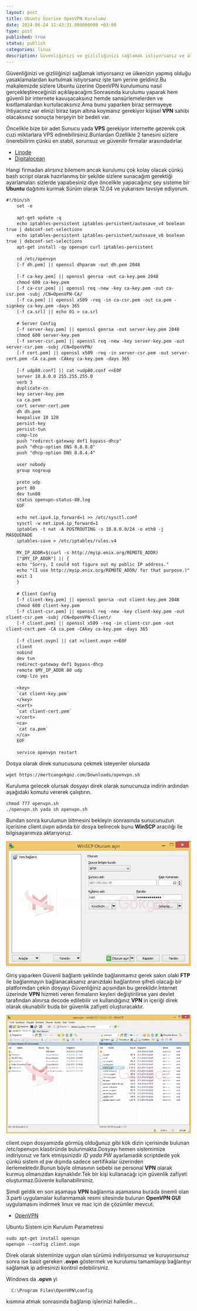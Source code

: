 ```yaml
---
layout: post
title: Ubuntu Üzerine OpenVPN Kurulumu
date: 2014-06-24 11:43:31.000000000 +03:00
type: post
published: true
status: publish
categories: linux
description: Güvenliğinizi ve gizliliğinizi sağlamak istiyorsanız ve ülkenizin yapmış olduğu yasaklamalardan kurtulmak istiyorsanız işte tam yerine geldiniz.Bu
---
```


Güvenliğinizi ve gizliliğinizi sağlamak istiyorsanız ve ülkenizin yapmış olduğu yasaklamalardan kurtulmak istiyorsanız işte tam yerine geldiniz.Bu makalemizde sizlere Ubuntu üzerine OpenVPN kurulumunu nasıl gerçekleştireceğinizi açıklayacağım.Sonrasında kurulumu yaparak hem güvenli bir internete kavuşacaksınız hemde sansürlemelerden ve kısıtlamalardan kurtulacaksınız.Ama bunu yaparken biraz sermayeye ihtiyacınız var elinizi biraz taşın altına koymanız gerekiyor kişisel **VPN** sahibi olacaksınız sonuçta herşeyin bir bedeli var.

Öncelikle bize bir adet Sunucu yada **VPS** gerekiyor internette gezerek çok cuzi miktarlara VPS edinebilirsiniz.Bunlardan Özellikle 2 tanesini sizlere önerebilirim çünkü en stabil, sorunsuz ve güvenilir firmalar arasındadırlar

- [Linode](https://www.linode.com/)
- [Digitalocean](https://www.digitalocean.com/?refcode=909c94c7b9c2)

Hangi firmadan alırsınız bilemem ancak kurulumu çok kolay olacak çünkü bash script olarak hazırlanmış bir şekilde sizlere sunacağım gerektiği ayarlamaları sizlerde yapabesiniz diye öncelikle yapacağınız şey sisteme bir **Ubuntu** dağıtımı kurmak Sürüm olarak 12.04 ve yukarısını tavsiye ediyorum.

    #!/bin/sh
        set -e

        apt-get update -q
        echo iptables-persistent iptables-persistent/autosave_v4 boolean true | debconf-set-selections
        echo iptables-persistent iptables-persistent/autosave_v6 boolean true | debconf-set-selections
        apt-get install -qy openvpn curl iptables-persistent

        cd /etc/openvpn
        [-f dh.pem] || openssl dhparam -out dh.pem 2048

        [-f ca-key.pem] || openssl genrsa -out ca-key.pem 2048
        chmod 600 ca-key.pem
        [-f ca-csr.pem] || openssl req -new -key ca-key.pem -out ca-csr.pem -subj /CN=OpenVPN-CA/
        [-f ca.pem] || openssl x509 -req -in ca-csr.pem -out ca.pem -signkey ca-key.pem -days 365
        [-f ca.srl] || echo 01 > ca.srl

        # Server Config
        [-f server-key.pem] || openssl genrsa -out server-key.pem 2048
        chmod 600 server-key.pem
        [-f server-csr.pem] || openssl req -new -key server-key.pem -out server-csr.pem -subj /CN=OpenVPN/
        [-f cert.pem] || openssl x509 -req -in server-csr.pem -out server-cert.pem -CA ca.pem -CAkey ca-key.pem -days 365

        [-f udp80.conf] || cat >udp80.conf <<EOF
        server 10.8.0.0 255.255.255.0
        verb 3
        duplicate-cn
        key server-key.pem
        ca ca.pem
        cert server-cert.pem
        dh dh.pem
        keepalive 10 120
        persist-key
        persist-tun
        comp-lzo
        push "redirect-gateway def1 bypass-dhcp"
        push "dhcp-option DNS 8.8.8.8"
        push "dhcp-option DNS 8.8.4.4"

        user nobody
        group nogroup

        proto udp
        port 80
        dev tun80
        status openvpn-status-80.log
        EOF

        echo net.ipv4.ip_forward=1 >> /etc/sysctl.conf
        sysctl -w net.ipv4.ip_forward=1
        iptables -t nat -A POSTROUTING -s 10.8.0.0/24 -o eth0 -j MASQUERADE
        iptables-save > /etc/iptables/rules.v4

        MY_IP_ADDR=$(curl -s http://myip.enix.org/REMOTE_ADDR)
        ["$MY_IP_ADDR"] || {
        echo "Sorry, I could not figure out my public IP address."
        echo "(I use http://myip.enix.org/REMOTE_ADDR/ for that purpose.)"
        exit 1
        }

        # Client Config
        [-f client-key.pem] || openssl genrsa -out client-key.pem 2048
        chmod 600 client-key.pem
        [-f client-csr.pem] || openssl req -new -key client-key.pem -out client-csr.pem -subj /CN=OpenVPN-Client/
        [-f client.pem] || openssl x509 -req -in client-csr.pem -out client-cert.pem -CA ca.pem -CAkey ca-key.pem -days 365

        [-f client.ovpn] || cat >client.ovpn <<EOF
        client
        nobind
        dev tun
        redirect-gateway def1 bypass-dhcp
        remote $MY_IP_ADDR 80 udp
        comp-lzo yes

        <key>
        `cat client-key.pem`
        </key>
        <cert>
        `cat client-cert.pem`
        </cert>
        <ca>
        `cat ca.pem`
        </ca>
        EOF

        service openvpn restart

Dosya olarak direk sunucusuna çekmek isteyenler olursada

    wget https://mertcangokgoz.com/Downloads/openvpn.sh

Kuruluma gelecek olursak dosyayı direk olarak sunucunuza indirin ardından aşağıdaki komutu vererek çalıştırın.

    chmod 777 openvpn.sh
    ./openvpn.sh yada sh openvpn.sh

Bundan sonra kurulumun bitmesini bekleyin sonrasında sunucunuzun içerisine client.ovpn adında bir dosya belirecek bunu **WinSCP** aracılığı ile bilgisayarımıza aktarıyoruz.

![winscpdosyatransferi1](/assets/winscpdosyatransferi1.png)

Giriş yaparken Güvenli bağlantı şeklinde bağlanmamız gerek sakın olaki **FTP** ile bağlanmayın bağlanacaksanız aranızdaki bağlantının şifreli olacağı bir platformdan çekin dosyayı Güvenliğiniz açısından bu gereklidir.İnternet üzerinde **VPN** hizmeti veren firmaların keyleri değiştirilirse yani devlet tarafından alınırsa decode edilebilir ve kullandığınız **VPN** in içeriği direk olarak okunabilir buda bir güvenlik zafiyeti oluşturacaktır.

![winscpdosyatransferi2](/assets/winscpdosyatransferi2-e1403481175616-897x576.png)

client.ovpn dosyamızda görmüş olduğunuz gibi kök dizin içerisinde bulunan /etc/openvpn klasöründe bulunmakta.Dosyayı hemen sistemimize indiriyoruz ve fark etmişsinizdir _ID yada PW_ ayarlamadık scriptdede yok çünkü sistem ıd pw dışında sadece sertifikalar üzerinden ilerlemektedir.Bunun böyle olmasının sebebi ise personal **VPN** olarak kurmuş olmanızdan kaynaklıdır.Tek bir kişi kullanacağı için güvenlik zafiyeti oluşturmaz.Güvenle kullanabilirsiniz.

Şimdi geldik en son aşamaya **VPN** bağlanma aşamasına burada önemli olan 3.parti uygulamalar kullanmamak resmi sitesinde bulunan **OpenVPN GUI** uygulamasını indirmek linux ve mac için de çözümler mevcut.

- [OpenVPN](https://openvpn.net/index.php/open-source/downloads.html)

Ubuntu Sistem için Kurulum Parametresi

    sudo apt-get install openvpn
    openvpn --config client.ovpn

Direk olarak sisteminize uygun olan sürümü indiriyorsunuz ve kuruyorsunuz sonra ise basit gereken **.ovpn** göstermek ve kurulumu tamamlayıp bağlantıyı sağlamak ip adresinizi kontrol edebilirsiniz.

Windows da **.opvn** yi

      C:\Program Files\OpenVPN\config

kısmına atmak sonrasında bağlanıp işlerinizi halledin...

